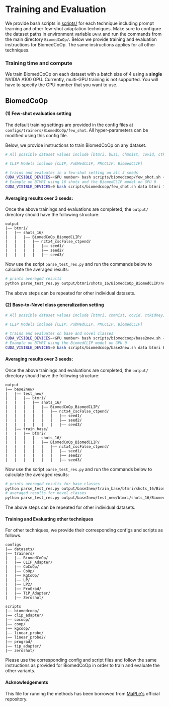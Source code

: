 # Training and Evaluation

We provide bash scripts in [scripts/](../scripts) for each technique including prompt learning and other few-shot adaptation techniques.
Make sure to configure the dataset paths in environment variable `DATA` and run the commands from the main directory `BiomedCoOp/`.
Below we provide training and evaluation instructions for BiomedCoOp. The same instructions applies for all other techniques.


### Training time and compute
We train BiomedCoOp on each dataset with a batch size of 4 using a **single** NVIDIA A100 GPU. Currently, multi-GPU training is not supported. You will have to specify the GPU number that you want to use.

## BiomedCoOp

#### (1) Few-shot evaluation setting

The default training settings are provided in the config files at `configs/trainers/BiomedCoOp/few_shot`. All hyper-parameters can be modified using this config file.

Below, we provide instructions to train BiomedCoOp on any dataset. 

```bash
# All possible dataset values include [btmri, busi, chmnist, covid, ctkidney, dermamnist, kneexray, kvasir, lungcolon, octmnist, retina]

# CLIP Models include [CLIP, PubMedCLIP, PMCCLIP, BiomedCLIP]

# trains and evaluates in a few-shot setting on all 3 seeds
CUDA_VISIBLE_DEVICES=<GPU number> bash scripts/biomedcoop/few_shot.sh <data directory> <dataset> <nb of shots> <clip model to use>
# Example on BTMRI using 16 shots and the BiomedCLIP model on GPU 0
CUDA_VISIBLE_DEVICES=0 bash scripts/biomedcoop/few_shot.sh data btmri 16 BiomedCLIP
```

#### Averaging results over 3 seeds: 
Once the above trainings and evaluations are completed, the `output/` directory should have the following structure:

```
output
|–– btmri/
|   |–– shots_16/
|   |   |–– BiomedCoOp_BiomedCLIP/
|   |   |   |–– nctx4_cscFalse_ctpend/
|   |   |   |   |–– seed1/
|   |   |   |   |–– seed2/
|   |   |   |   |–– seed3/
```

Now use the script `parse_test_res.py` and run the commands below to calculate the averaged results:
```bash
# prints averaged results
python parse_test_res.py output/btmri/shots_16/BiomedCoOp_BiomedCLIP/nctx4_cscFalse_ctpend --test-log
```

The above steps can be repeated for other individual datasets.

#### (2) Base-to-Novel class generalization setting

```bash
# All possible dataset values include [btmri, chmnist, covid, ctkidney, dermamnist, kneexray, kvasir, lungcolon, octmnist, retina]

# CLIP Models include [CLIP, PubMedCLIP, PMCCLIP, BiomedCLIP]

# trains and evaluates on base and novel classes
CUDA_VISIBLE_DEVICES=<GPU number> bash scripts/biomedcoop/base2new.sh <data directory> <dataset> <clip model to use>
# Example on BTMRI using the BiomedCLIP model on GPU 0
CUDA_VISIBLE_DEVICES=0 bash scripts/biomedcoop/base2new.sh data btmri BiomedCLIP
```

#### Averaging results over 3 seeds: 
Once the above trainings and evaluations are completed, the `output/` directory should have the following structure:

```
output
|–– base2new/
|   |–– test_new/
|   |   |–– btmri/
|   |   |   |–– shots_16/
|   |   |   |   |–– BiomedCoOp_BiomedCLIP/
|   |   |   |   |   |–– nctx4_cscFalse_ctpend/
|   |   |   |   |   |   |–– seed1/
|   |   |   |   |   |   |–– seed2/
|   |   |   |   |   |   |–– seed3/
|   |–– train_base/
|   |   |–– btmri/
|   |   |   |–– shots_16/
|   |   |   |   |–– BiomedCoOp_BiomedCLIP/
|   |   |   |   |   |–– nctx4_cscFalse_ctpend/
|   |   |   |   |   |   |–– seed1/
|   |   |   |   |   |   |–– seed2/
|   |   |   |   |   |   |–– seed3/
```

Now use the script `parse_test_res.py` and run the commands below to calculate the averaged results:
```bash
# prints averaged results for base classes
python parse_test_res.py output/base2new/train_base/btmri/shots_16/BiomedCoOp_BiomedCLIP/nctx4_cscFalse_ctpend
# averaged results for novel classes
python parse_test_res.py output/base2new/test_new/btmri/shots_16/BiomedCoOp_BiomedCLIP/nctx4_cscFalse_ctpend --test-log
```

The above steps can be repeated for other individual datasets.

#### Training and Evaluating other techniques

For other techniques, we provide their corresponding configs and scripts as follows.

```
configs
|–– datasets/
|–– trainers/
|   |–– BiomedCoOp/
|   |–– CLIP_Adapter/
|   |–– CoCoOp/
|   |–– CoOp/
|   |–– KgCoOp/
|   |–– LP/
|   |–– LP2/
|   |–– ProGrad/
|   |–– TiP_Adapter/
|   |–– Zeroshot/
```

```
scripts
|–– biomedcoop/
|–– clip_adapter/
|–– cocoop/
|–– coop/
|–– kgcoop/
|–– linear_probe/
|–– linear_probe2/
|–– prograd/
|–– tip_adapter/
|–– zeroshot/
```

Please use the corresponding config and script files and follow the same instructions as provided for BiomedCoOp in order to train and evaluate the other variants. 

#### Acknowledgements
This file for running the methods has been borrowed from [MaPLe's](https://github.com/muzairkhattak/multimodal-prompt-learning/blob/main/docs/RUN.md) official repository.
